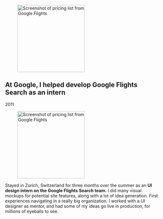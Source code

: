 <figure class="figure-google figure-non-main" aria-hidden="true">
	<img src="{{ '/assets/gflights-screenshot.png' | url }}" width="220" alt="Screenshot of pricing list from Google Flights" />
</figure>

## At Google, I helped develop Google Flights Search as an intern

<p class="meta">2011</p>

<figure class="figure-google figure-main">
	<img src="{{ '/assets/gflights-screenshot.png' | url }}" width="220" alt="Screenshot of pricing list from Google Flights" />
</figure>

Stayed in Zurich, Switzerland for three months over the summer as an **UI design intern on the Google Flights Search team.** I did many visual mockups for potential site features, along with a lot of idea generation. First experiences navigating in a really big organization. I worked with a UI designer as mentor, and had some of my ideas go live in production, for millions of eyeballs to see.
